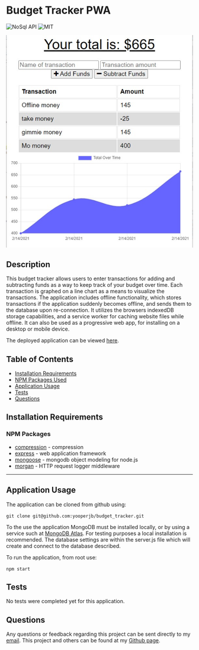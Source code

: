 # Budget Tracker PWA
![NoSql API](https://img.shields.io/github/languages/top/yooperjb/budget_tracker) ![MIT](https://img.shields.io/badge/license-MIT-blue)

![screenshot](./public/images/screenshot.jpg)

## Description
This budget tracker allows users to enter transactions for adding and subtracting funds as a way to keep track of your budget over time. Each transaction is graphed on a line chart as a means to visualize the transactions. The application includes offline functionality, which stores transactions if the application suddenly becomes offline, and sends them to the database upon re-connection. It utilizes the browsers indexedDB storage capabilities, and a service worker for caching website files while offline. It can also be used as a progressive web app, for installing on a desktop or mobile device.

The deployed application can be viewed [here](https://dry-thicket-44985.herokuapp.com/).

## Table of Contents
* [Installation Requirements](#install)
* [NPM Packages Used](#npm)
* [Application Usage](#usage)
* [Tests](#tests)
* [Questions](#questions)

## <a name=install></a>Installation Requirements

### <a name=npm></a>NPM Packages
* [compression](https://www.npmjs.com/package/compression) - compression
* [express](https://expressjs.com/) - web application framework
* [mongoose](https://mongoosejs.com/) - mongodb object modeling for node.js
* [morgan](https://www.npmjs.com/package/morgan) - HTTP request logger middleware

***

## <a name=usage></a>Application Usage
The application can be cloned from github using:
```
git clone git@github.com:yooperjb/budget_tracker.git
```
To the use the application MongoDB must be installed locally, or by using a service such at [MongoDB Atlas](https://www.mongodb.com/cloud/atlas). For testing purposes a local installation is recommended. The database settings are within the server.js file which will create and connect to the database described.

To run the application, from root use:
```
npm start
```
## Tests
No tests were completed yet for this application. 

## Questions
Any questions or feedback regarding this project can be sent directly to my [email](mailto:jason.barnes@humboldt.edu). This project and others can be found at my [Github page]('https://github.com/yooperjb').